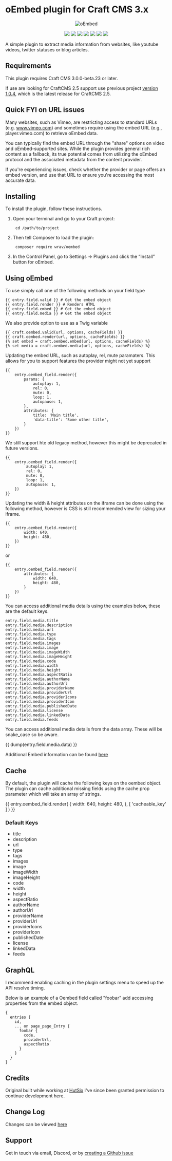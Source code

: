 # oEmbed plugin for Craft CMS 3.x

<p align="center">
   <img src="resources/img/plugin-logo.png" alt="oEmbed" />
</p>

<p align="center">
   <img src="https://img.shields.io/badge/license-MIT-green" />
   <a href="https://github.com/wrav/oembed/releases" alt="Releases">
   <img src="https://img.shields.io/github/v/release/wrav/oembed"></a>
   <a href="https://github.com/reganlawton" alt="Maintainer">
      <img src="https://img.shields.io/badge/maintainer-reganlawton-blue" /></a>
   <a href="https://github.com/badges/shields/graphs/contributors" alt="Contributors">
      <img src="https://img.shields.io/github/contributors/wrav/oembed" /></a>
   <a href="https://github.com/wrav/oembed/pulse" alt="Activity">
      <img src="https://img.shields.io/github/commit-activity/y/wrav/oembed" /></a>  
   <a href="https://github.com/wrav/oembed/issues" alt="Issues">
      <img src="https://img.shields.io/github/issues-raw/wrav/oembed" /></a>
   <a href="https://packagist.org/packages/wrav/oembed" alt="Downloads">
      <img src="https://img.shields.io/packagist/dt/wrav/oembed" /></a>   
   
</p>


A simple plugin to extract media information from websites, like youtube videos, twitter statuses or blog articles.

## Requirements

This plugin requires Craft CMS 3.0.0-beta.23 or later.

If use are looking for CraftCMS 2.5 support use previous project [version 1.0.4](https://github.com/hut6/oembed/tree/1.0.4), which is the latest release for CraftCMS 2.5.

## Quick FYI on URL issues

Many websites, such as Vimeo, are restricting access to standard URLs (e.g. www.vimeo.com) and sometimes require using the embed URL (e.g., player.vimeo.com) to retrieve oEmbed data.

You can typically find the embed URL through the "share" options on video and oEmbed-supported sites. While the plugin provides general rich content as a fallback, its true potential comes from utilizing the oEmbed protocol and the associated metadata from the content provider.

If you're experiencing issues, check whether the provider or page offers an embed version, and use that URL to ensure you're accessing the most accurate data.

## Installing

To install the plugin, follow these instructions.

1. Open your terminal and go to your Craft project:

        cd /path/to/project

2. Then tell Composer to load the plugin:

        composer require wrav/oembed

3. In the Control Panel, go to Settings → Plugins and click the “Install” button for oEmbed.

## Using oEmbed

To use simply call one of the following methods on your field type

    {{ entry.field.valid }} # Get the embed object
    {{ entry.field.render }} # Renders HTML
    {{ entry.field.embed }} # Get the embed object
    {{ entry.field.media }} # Get the embed object
    
We also provide option to use as a Twig variable

    {{ craft.oembed.valid(url, options, cacheFields) }}
    {{ craft.oembed.render(url, options, cacheFields) }}
    {% set embed = craft.oembed.embed(url, options, cacheFields) %}
    {% set media = craft.oembed.media(url, options, cacheFields) %}
    
Updating the embed URL, such as autoplay, rel, mute paramaters. This allows for you to support features the provider might not yet support

    {{ 
        entry.oembed_field.render({
            params: {
                autoplay: 1,
                rel: 0,
                mute: 0,
                loop: 1,
                autopause: 1,
            },
            attributes: {
                title: 'Main title',
                'data-title': 'Some other title',
            }
        }) 
    }}
    
We still support hte old legacy method, however this might be deprecated in future versions.

    {{ 
        entry.oembed_field.render({
             autoplay: 1,
             rel: 0,
             mute: 0,
             loop: 1,
             autopause: 1,
        }) 
    }}
    
Updating the width & height attributes on the iframe can be done using the following method, however is CSS is still recommended view for sizing your iframe.

    {{ 
        entry.oembed_field.render({
            width: 640,
            height: 480,
        }) 
    }}
    
or
    
    {{ 
        entry.oembed_field.render({
            attributes: {
                width: 640,
                height: 480,
            }
        }) 
    }}
    
You can access additional media details using the examples below, these are the default keys.

    entry.field.media.title
    entry.field.media.description
    entry.field.media.url
    entry.field.media.type
    entry.field.media.tags
    entry.field.media.images
    entry.field.media.image
    entry.field.media.imageWidth
    entry.field.media.imageHeight
    entry.field.media.code
    entry.field.media.width
    entry.field.media.height
    entry.field.media.aspectRatio
    entry.field.media.authorName
    entry.field.media.authorUrl
    entry.field.media.providerName
    entry.field.media.providerUrl
    entry.field.media.providerIcons
    entry.field.media.providerIcon
    entry.field.media.publishedDate
    entry.field.media.license
    entry.field.media.linkedData
    entry.field.media.feeds

You can access additional media details from the data array. These will be snake_case so be aware.

   {{ dump(entry.field.media.data) }}

Additional Embed information can be found [here](https://github.com/oscarotero/Embed)

## Cache

By default, the plugin will cache the following keys on the oembed object. The plugin can cache additional missing fields using the cache prop parameter which will take an array of strings.

   {{ 
      entry.oembed_field.render(
         {
            width: 640,
            height: 480,
         }, 
         [
            'cacheable_key'
         ]
      ) 
   }}

### Default Keys

- title
- description
- url
- type
- tags
- images
- image
- imageWidth
- imageHeight
- code
- width
- height
- aspectRatio
- authorName
- authorUrl
- providerName
- providerUrl
- providerIcons
- providerIcon
- publishedDate
- license
- linkedData
- feeds

## GraphQL

I recommend enabling caching in the plugin settings menu to speed up the API resolve timing.

Below is an example of a Oembed field called "foobar" add accessing properties from the embed object.

```
{
  entries {
    id,
    ... on page_page_Entry {
      foobar {
        code,
        providerUrl,
        aspectRatio
      }
    }
  }
}
```

## Credits

Original built while working at [HutSix](https://hutsix.com.au/) I've since been granted permission to continue development here.

## Change Log

Changes can be viewed [here](https://github.com/wrav/oembed/blob/master/CHANGELOG.md)

## Support

Get in touch via email, Discord, or by [creating a Github issue](/wrav/oembed/issues)
